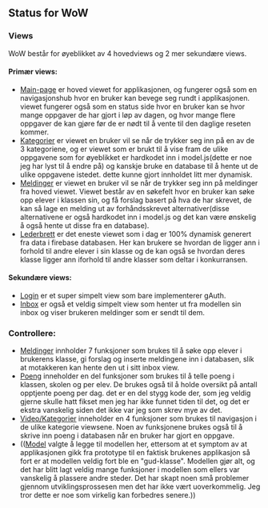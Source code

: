 ## Status for WoW 

### Views
WoW består for øyeblikket av 4 hovedviews og 2 mer sekundære views.
#### Primær views:

  + [Main-page](https://github.com/qqgameover/Wishing-others-Well/blob/main/VIEW/mainView.js)
    er hoved viewet for applikasjonen, og fungerer også som en navigasjonshub hvor en bruker kan bevege seg rundt i applikasjonen.
    viewet fungerer også som en status side hvor en bruker kan se hvor mange oppgaver de har gjort i løp av dagen, og hvor mange flere
    oppgaver de kan gjøre før de er nødt til å vente til den daglige reseten kommer. 
  + [Kategorier](https://github.com/qqgameover/Wishing-others-Well/blob/main/VIEW/kategorierViews.js)
    er viewet en bruker vil se når de trykker seg inn på en av de 3 kategoriene, og er viewet som er brukt til å vise fram de ulike oppgavene
    som for øyeblikket er hardkodet inn i model.js(dette er noe jeg har lyst til å endre på) og kanskje bruke en database til å hente ut de ulike oppgavene istedet.
    dette kunne gjort innholdet litt mer dynamisk.
  + [Meldinger](https://github.com/qqgameover/Wishing-others-Well/blob/main/VIEW/meldingView.js)
    er viewet en bruker vil se når de trykker seg inn på meldinger fra hoved viewet. Viewet består av en søkefelt hvor en bruker kan søke opp elever i klassen sin,
    og få forslag basert på hva de har skrevet, de kan så lage en melding ut av forhåndsskrevet alternativer(disse alternativene er også hardkodet inn i model.js
    og det kan være ønskelig å også hente ut disse fra en database).
  + [Lederbrett](https://github.com/qqgameover/Wishing-others-Well/blob/main/VIEW/leaderboardView.js)
    er det eneste viewet som i dag er 100% dynamisk generert fra data i firebase databasen. Her kan brukere se hvordan de ligger ann i forhold til andre elever i sin klasse
    og de kan også se hvordan deres klasse ligger ann iforhold til andre klasser som deltar i konkurransen.

#### Sekundære views:
  
  + [Login](https://github.com/qqgameover/Wishing-others-Well/blob/main/VIEW/googleView.js)
    er et super simpelt view som bare implementerer gAuth.
  + [Inbox](https://github.com/qqgameover/Wishing-others-Well/blob/main/VIEW/inboxView.js)
    er også et veldig simpelt view som henter ut fra modellen sin inbox og viser brukeren meldinger
    som er sendt til dem.


### Controllere:

  + [Meldinger](https://github.com/qqgameover/Wishing-others-Well/blob/main/CONTROLLER/meldingController.js) 
    innholder 7 funksjoner som brukes til å søke opp elever i brukerens klasse, gi forslag og inserte meldingene
    inn i databasen, slik at motakkeren kan hente den ut i sitt inbox view.  
  + [Poeng](https://github.com/qqgameover/Wishing-others-Well/blob/main/CONTROLLER/poengController.js)
    inneholder en del funksjoner som brukes til å telle poeng i klassen, skolen og per elev. De brukes også til å holde oversikt på antall opptjente poeng per dag.
    det er en del stygg kode der, som jeg veldig gjerne skulle hatt fikset men jeg har ikke funnet tiden til det, og det er ekstra vanskelig siden det ikke var jeg som skrev mye av det.
  + [Video/Kategorier](https://github.com/qqgameover/Wishing-others-Well/blob/main/CONTROLLER/videoController.js)
    inneholder en 4 funksjoner som brukes til navigasjon i de ulike kategorie viewsene. Noen av funksjonene brukes også til å skrive inn poeng i databasen når en bruker har gjort en oppgave. 
  + (([Model](https://github.com/qqgameover/Wishing-others-Well/blob/main/model.js)
    valgte å legge til modellen her, ettersom at et symptom av at applikasjonen gikk fra prototype til en faktisk brukenes applikasjon så fort er at modellen veldig fort ble en "gud-klasse".
    Modellen gjør alt, og det har blitt lagt veldig mange funksjoner i modellen som ellers var vanskelig å plassere andre steder. Det har skapt noen små problemer gjennom utviklingsprossesen men det har ikke vært
    uoverkommelig. Jeg tror dette er noe som virkelig kan forbedres senere.))

